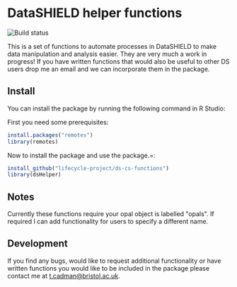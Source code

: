 # DataSHIELD helper functions

![Build status](https://travis-ci.org/lifecycle-project/ds-cs-functions.svg?branch=master)

This is a set of functions to automate processes in DataSHIELD to make data
manipulation and analysis easier. They are very much a work in progress! If you 
have written functions that would also be useful to other DS users drop me an 
email and we can incorporate them in the package. 

## Install
You can install the package by running the following command in R Studio:

First you need some prerequisites:

```R
install.packages("remotes")
library(remotes)
```

Now to install the package and use the package.=:

```R
install_github("lifecycle-project/ds-cs-functions")
library(dsHelper)
```

## Notes
Currently these functions require your opal object is labelled "opals". If 
required I can add functionality for users to specify a different name.

## Development
If you find any bugs, would like to request additional functionality or have
written functions you would like to be included in the package please contact me 
at t.cadman@bristol.ac.uk. 
